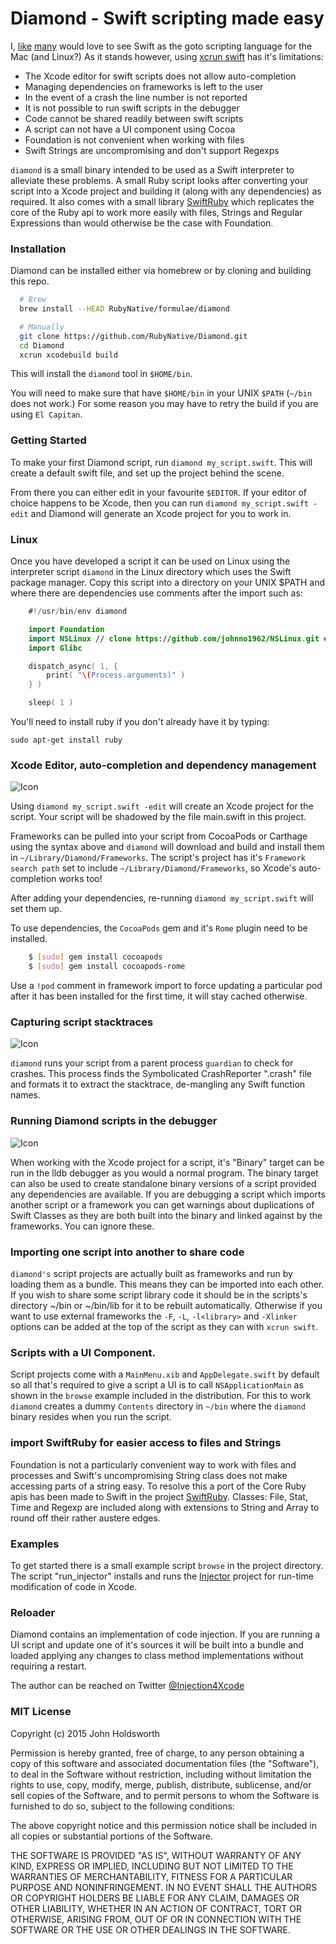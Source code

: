 
# Diamond - Swift scripting made easy

I, [like](https://realm.io/news/swift-for-rubyists/) [many](https://realm.io/news/swift-scripting/)
would love to see Swift as the goto scripting language for the Mac (and Linux?)
As it stands however, using [xcrun swift](http://nomothetis.svbtle.com/swift-for-scripting)
has it's limitations:
 
* The Xcode editor for swift scripts does not allow auto-completion
* Managing dependencies on frameworks is left to the user
* In the event of a crash the line number is not reported
* It is not possible to run swift scripts in the debugger
* Code cannot be shared readily between swift scripts
* A script can not have a UI component using Cocoa
* Foundation is not convenient when working with files
* Swift Strings are uncompromising and don't support Regexps

`diamond` is a small binary intended to be used as a Swift interpreter to alleviate these
problems. A small Ruby script looks after converting your script into a Xcode project and
building it (along with any dependencies) as required. It also comes with a small library
[SwiftRuby](https://github.com/RubyNative/SwiftRuby) which replicates the core of the Ruby
api to work more easily with files, Strings and Regular Expressions than would otherwise
be the case with Foundation.

### Installation

Diamond can be installed either via homebrew or by cloning and building this repo.

``` sh
  # Brew
  brew install --HEAD RubyNative/formulae/diamond

  # Manually
  git clone https://github.com/RubyNative/Diamond.git
  cd Diamond
  xcrun xcodebuild build
```

This will install the `diamond` tool in `$HOME/bin`.

You will need to make sure that have `$HOME/bin` in your UNIX `$PATH` (`~/bin`
does not work.) For some reason you may have to retry the build if
you are using `El Capitan`.

### Getting Started

To make your first Diamond script, run `diamond my_script.swift`. This will create a
default swift file, and set up the project behind the scene.

From there you can either edit in your favourite `$EDITOR`. If your editor of choice
happens to be Xcode, then you can run `diamond my_script.swift -edit` and Diamond
will generate an Xcode project for you to work in.

### Linux

Once you have developed a script it can be used on Linux using the interpreter
script `diamond` in the Linux directory which uses the Swift package manager.
Copy this script into a directory on your UNIX $PATH and where there are
dependencies use comments after the import such as:

```Swift
    #!/usr/bin/env diamond

    import Foundation
    import NSLinux // clone https://github.com/johnno1962/NSLinux.git #1
    import Glibc

    dispatch_async( 1, {
        print( "\(Process.arguments)" )
    } )

    sleep( 1 )
```

You'll need to install ruby if you don't already have it by typing:

    sudo apt-get install ruby

### Xcode Editor, auto-completion and dependency management

![Icon](http://injectionforxcode.johnholdsworth.com/completion.png)

Using `diamond my_script.swift -edit` will create an Xcode project for the script.
Your script will be shadowed by the file main.swift in this project.

Frameworks can be pulled into your script from CocoaPods or Carthage using the
syntax above and `diamond` will download and build and install them in `~/Library/Diamond/Frameworks`.
The script's project has it's `Framework search path` set to include
`~/Library/Diamond/Frameworks`, so Xcode's auto-completion works too!

After adding your dependencies, re-running `diamond my_script.swift` will set
them up.

To use dependencies, the `CocoaPods` gem and it's `Rome` plugin need to be installed.

``` sh
    $ [sudo] gem install cocoapods
    $ [sudo] gem install cocoapods-rome
```

Use a `!pod` comment in framework import to force updating a particular pod after
it has been installed for the first time, it will stay cached otherwise.


### Capturing script stacktraces

![Icon](http://injectionforxcode.johnholdsworth.com/stacktrace.png)

`diamond` runs your script from a parent process `guardian` to check
for crashes. This process finds the Symbolicated CrashReporter ".crash" file
and formats it to extract the stacktrace, de-mangling any Swift function names.

### Running Diamond scripts in the debugger

![Icon](http://injectionforxcode.johnholdsworth.com/debugging.png)

When working with the Xcode project for a script, it's "Binary" target can be run
in the lldb debugger as you would a normal program. The binary target can also be
used to create standalone binary versions of a script provided any dependencies
are available. If you are debugging a script which imports another script or a
framework you can get warnings about duplications of Swift Classes as they
are both built into the binary and linked against by the frameworks.
You can ignore these.

### Importing one script into another to share code

`diamond's` script projects are actually built as frameworks and run by loading
them as a bundle. This means they can be imported into each other. If you wish to
share some script library code it should be in the scripts's directory ~/bin or
~/bin/lib for it to be rebuilt automatically. Otherwise if you want to use external
frameworks the `-F`, `-L`, `-l<library>` and `-Xlinker` options can be added at the
top of the script as they can with `xcrun swift`.

### Scripts with a UI Component.

Script projects come with a `MainMenu.xib` and `AppDelegate.swift` by default so all that's
required to give a script a UI is to call `NSApplicationMain` as shown in the `browse`
example included in the distribution. For this to work `diamond` creates a dummy `Contents`
directory in `~/bin` where the `diamond` binary resides when you run the script.

### import SwiftRuby for easier access to files and Strings

Foundation is not a particularly convenient way to work with files and processes
and Swift's uncompromising String class does not make accessing parts of a string
easy. To resolve this a port of the Core Ruby apis has been made to Swift in the
project [SwiftRuby](https://github.com/RubyNative/SwiftRuby). Classes: File, Stat,
Time and Regexp are included along with extensions to String and Array to round off
their rather austere edges.

### Examples

To get started there is a small example script `browse` in the project directory.
The script "run_injector" installs and runs the [Injector](https://github.com/johnno1962/Injector)
project for run-time modification of code in Xcode.

### Reloader

Diamond contains an implementation of code injection. If you are running a
UI script and update one of it's sources it will be built into a bundle
and loaded applying any changes to class method implementations without
requiring a restart.

The author can be reached on Twitter
[@Injection4Xcode](https://twitter.com/#!/@Injection4Xcode)

### MIT License

Copyright (c) 2015 John Holdsworth

Permission is hereby granted, free of charge, to any person obtaining a copy
of this software and associated documentation files (the "Software"), to deal
in the Software without restriction, including without limitation the rights
to use, copy, modify, merge, publish, distribute, sublicense, and/or sell
copies of the Software, and to permit persons to whom the Software is
furnished to do so, subject to the following conditions:

The above copyright notice and this permission notice shall be included in
all copies or substantial portions of the Software.

THE SOFTWARE IS PROVIDED "AS IS", WITHOUT WARRANTY OF ANY KIND, EXPRESS OR
IMPLIED, INCLUDING BUT NOT LIMITED TO THE WARRANTIES OF MERCHANTABILITY,
FITNESS FOR A PARTICULAR PURPOSE AND NONINFRINGEMENT. IN NO EVENT SHALL THE
AUTHORS OR COPYRIGHT HOLDERS BE LIABLE FOR ANY CLAIM, DAMAGES OR OTHER
LIABILITY, WHETHER IN AN ACTION OF CONTRACT, TORT OR OTHERWISE, ARISING FROM,
OUT OF OR IN CONNECTION WITH THE SOFTWARE OR THE USE OR OTHER DEALINGS IN
THE SOFTWARE.
